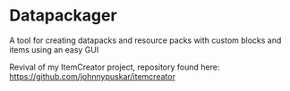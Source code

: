 # Datapackager
A tool for creating datapacks and resource packs with custom blocks and items using an easy GUI

Revival of my ItemCreator project, repository found here:
https://github.com/johnnypuskar/itemcreator
